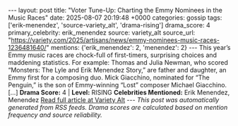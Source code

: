 --- layout: post title: "Voter Tune-Up: Charting the Emmy Nominees in the Music Races" date: 2025-08-07 20:19:48 +0000 categories: gossip tags: ['erik-menendez', 'source-variety_alt', 'drama-rising'] drama_score: 4 primary_celebrity: erik_menendez source: variety_alt source_url: "https://variety.com/2025/artisans/news/emmy-nominees-music-races-1236481640/" mentions: {'erik_menendez': 2, 'menendez': 2} --- This year’s Emmy music races are chock-full of first-timers, surprising choices and maddening statistics. For example: Thomas and Julia Newman, who scored “Monsters: The Lyle and Erik Menendez Story,” are father and daughter, an Emmy first for a composing duo. Mick Giacchino, nominated for “The Penguin,” is the son of Emmy-winning “Lost” composer Michael Giacchino. […] **Drama Score:** 4 | **Level:** RISING **Celebrities Mentioned:** Erik Menendez, Menendez [Read full article at Variety Alt](https://variety.com/2025/artisans/news/emmy-nominees-music-races-1236481640/) --- *This post was automatically generated from RSS feeds. Drama scores are calculated based on mention frequency and source reliability.*